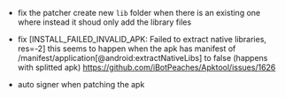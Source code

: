 
- fix the patcher create new `lib` folder when there is an existing one
  where instead it shoud only add the library files

- fix [INSTALL_FAILED_INVALID_APK: Failed to extract native libraries, res=-2]
  this seems to happen when the apk has manifest of
  /manifest/application[@android:extractNativeLibs] to false
  (happens with splitted apk)
  https://github.com/iBotPeaches/Apktool/issues/1626

- auto signer when patching the apk 
